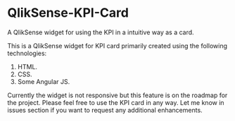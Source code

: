 # QlikSense-KPI-Card
A QlikSense widget for using the KPI in a intuitive way as a card.

This is a QlikSense widget for KPI card primarily created using the following technologies:

1. HTML.
2. CSS.
3. Some Angular JS.

Currently the widget is not responsive but this feature is on the roadmap for the project.
Please feel free to use the KPI card in any way. Let me know in issues section if you want to request any additional enhancements.


